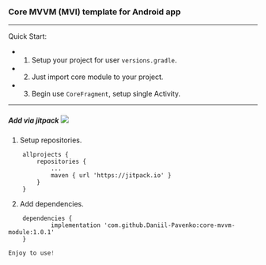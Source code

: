 ### Core MVVM (MVI) template for Android app
------
Quick Start:
- 1. Setup your project for user `versions.gradle`.
- 2. Just import core module to your project.
- 3. Begin use `CoreFragment`, setup single Activity.
------
##### Add via jitpack [![](https://jitpack.io/v/Daniil-Pavenko/core-mvvm-module.svg)](https://jitpack.io/#Daniil-Pavenko/core-mvvm-module)
1. Setup repositories.
```gradlew
    allprojects {
		repositories {
			...
			maven { url 'https://jitpack.io' }
		}
	}
```
2. Add dependencies.
```gradlew
    dependencies {
	        implementation 'com.github.Daniil-Pavenko:core-mvvm-module:1.0.1'
    }
```

```javascript
Enjoy to use!
```
